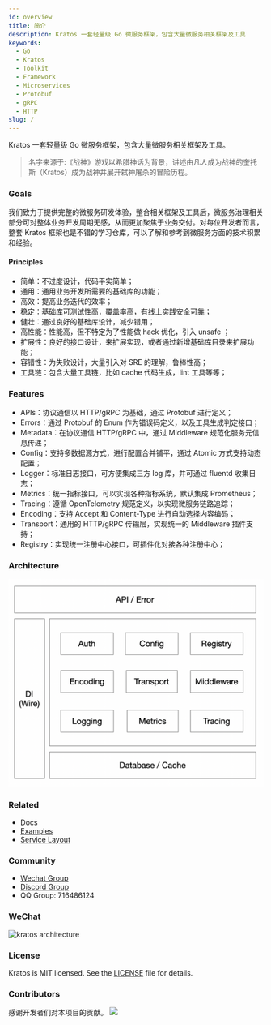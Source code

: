 ```yaml
---
id: overview
title: 简介
description: Kratos 一套轻量级 Go 微服务框架，包含大量微服务相关框架及工具
keywords:
  - Go 
  - Kratos
  - Toolkit
  - Framework
  - Microservices
  - Protobuf
  - gRPC
  - HTTP
slug: /
---
```


Kratos 一套轻量级 Go 微服务框架，包含大量微服务相关框架及工具。  

> 名字来源于:《战神》游戏以希腊神话为背景，讲述由凡人成为战神的奎托斯（Kratos）成为战神并展开弑神屠杀的冒险历程。

### Goals

我们致力于提供完整的微服务研发体验，整合相关框架及工具后，微服务治理相关部分可对整体业务开发周期无感，从而更加聚焦于业务交付。对每位开发者而言，整套 Kratos 框架也是不错的学习仓库，可以了解和参考到微服务方面的技术积累和经验。

#### Principles

* 简单：不过度设计，代码平实简单；
* 通用：通用业务开发所需要的基础库的功能；
* 高效：提高业务迭代的效率；
* 稳定：基础库可测试性高，覆盖率高，有线上实践安全可靠；
* 健壮：通过良好的基础库设计，减少错用；
* 高性能：性能高，但不特定为了性能做 hack 优化，引入 unsafe ；
* 扩展性：良好的接口设计，来扩展实现，或者通过新增基础库目录来扩展功能；
* 容错性：为失败设计，大量引入对 SRE 的理解，鲁棒性高；
* 工具链：包含大量工具链，比如 cache 代码生成，lint 工具等等；

### Features

* APIs：协议通信以 HTTP/gRPC 为基础，通过 Protobuf 进行定义；
* Errors：通过 Protobuf 的 Enum 作为错误码定义，以及工具生成判定接口；
* Metadata：在协议通信 HTTP/gRPC 中，通过 Middleware 规范化服务元信息传递；
* Config：支持多数据源方式，进行配置合并铺平，通过 Atomic 方式支持动态配置；
* Logger：标准日志接口，可方便集成三方 log 库，并可通过 fluentd 收集日志；
* Metrics：统一指标接口，可以实现各种指标系统，默认集成 Prometheus；
* Tracing：遵循 OpenTelemetry 规范定义，以实现微服务链路追踪；
* Encoding：支持 Accept 和 Content-Type 进行自动选择内容编码；
* Transport：通用的 HTTP/gRPC 传输层，实现统一的 Middleware 插件支持；
* Registry：实现统一注册中心接口，可插件化对接各种注册中心；

### Architecture

<img src="/images/arch.png" alt="kratos architecture" width="650px" />

### Related

* [Docs](https://go-kratos.dev/)
* [Examples](https://github.com/go-kratos/kratos/tree/main/examples)
* [Service Layout](https://github.com/go-kratos/kratos-layout)

### Community
* [Wechat Group](https://github.com/go-kratos/kratos/issues/682)
* [Discord Group](https://discord.gg/BWzJsUJ)
* QQ Group: 716486124
### WeChat
<img src="/images/wechat.png" alt="kratos architecture" width="650px" />

### License
Kratos is MIT licensed. See the [LICENSE](https://github.com/go-kratos/kratos/blob/main/LICENSE) file for details.

### Contributors
感谢开发者们对本项目的贡献。
<a href="https://github.com/go-kratos/kratos/graphs/contributors">
  <img src="https://contrib.rocks/image?repo=go-kratos/kratos" />
</a>

